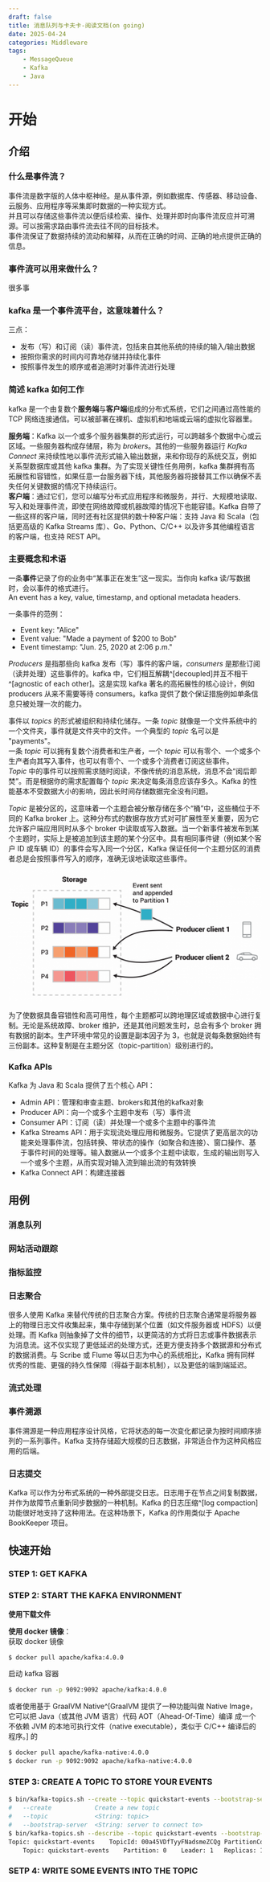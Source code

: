 ```yaml
---
draft: false 
title: 消息队列与卡夫卡-阅读文档(on going)
date: 2025-04-24
categories: Middleware
tags:
    - MessageQueue
    - Kafka
    - Java
---
```


# 开始

## 介绍

### 什么是事件流？
事件流是数字版的人体中枢神经。是从事件源，例如数据库、传感器、移动设备、云服务、应用程序等采集即时数据的一种实现方式。  
并且可以存储这些事件流以便后续检索、操作、处理并即时向事件流反应并可溯源。可以按需求路由事件流去往不同的目标技术。  
事件流保证了数据持续的流动和解释，从而在正确的时间、正确的地点提供正确的信息。

### 事件流可以用来做什么？

很多事

### kafka 是一个事件流平台，这意味着什么？

三点：
- 发布（写）和订阅（读）事件流，包括来自其他系统的持续的输入/输出数据
- 按照你需求的时间内可靠地存储并持续化事件
- 按照事件发生的顺序或者追溯时对事件流进行处理

### 简述 kafka 如何工作

kafka 是一个由复数个**服务端**与**客户端**组成的分布式系统，它们之间通过高性能的 TCP 网络连接通信。可以被部署在裸机、虚拟机和地端或云端的虚拟化容器里。

**服务端**：Kafka 以一个或多个服务器集群的形式运行，可以跨越多个数据中心或云区域。一些服务器构成存储层，称为 *brokers*。其他的一些服务器运行 *Kafka Connect* 来持续性地以事件流形式输入输出数据，来和你现存的系统交互，例如关系型数据库或其他 kafka 集群。为了实现关键性任务用例，kafka 集群拥有高拓展性和容错性，如果任意一台服务器下线，其他服务器将接替其工作以确保不丢失任何关键数据的情况下持续运行。  
**客户端**：通过它们，您可以编写分布式应用程序和微服务，并行、大规模地读取、写入和处理事件流，即使在网络故障或机器故障的情况下也能容错。Kafka 自带了一些这样的客户端，同时还有社区提供的数十种客户端：支持 Java 和 Scala（包括更高级的 Kafka Streams 库）、Go、Python、C/C++ 以及许多其他编程语言的客户端，也支持 REST API。

### 主要概念和术语

一条**事件**记录了你的业务中“某事正在发生”这一现实。当你向 kafka 读/写数据时，会以事件的格式进行。  
An event has a key, value, timestamp, and optional metadata headers.  

一条事件的范例：
- Event key: "Alice"
- Event value: "Made a payment of $200 to Bob"
- Event timestamp: "Jun. 25, 2020 at 2:06 p.m."

*Producers* 是指那些向 kafka 发布（写）事件的客户端，*consumers* 是那些订阅（读并处理）这些事件的。kafka 中，它们相互解耦^[decoupled]并互不相干^[agnostic of each other]。这是实现 kafka 著名的高拓展性的核心设计，例如 producers 从来不需要等待 consumers。kafka 提供了数个保证措施例如单条信息只被处理一次的能力。

事件以 *topics* 的形式被组织和持续化储存。一条 *topic* 就像是一个文件系统中的一个文件夹，事件就是文件夹中的文件。一个典型的 *topic* 名可以是 "payments"。  
一条 *topic* 可以拥有复数个消费者和生产者，一个 *topic* 可以有零个、一个或多个生产者向其写入事件，也可以有零个、一个或多个消费者订阅这些事件。  
*Topic* 中的事件可以按照需求随时阅读，不像传统的消息系统，消息不会“阅后即焚”。而是根据你的需求配置每个 *topic* 来决定每条消息应该存多久。Kafka 的性能基本不受数据大小的影响，因此长时间存储数据完全没有问题。

*Topic* 是被分区的，这意味着一个主题会被分散存储在多个“桶”中，这些桶位于不同的 Kafka broker 上。这种分布式的数据存放方式对可扩展性至关重要，因为它允许客户端应用同时从多个 broker 中读取或写入数据。当一个新事件被发布到某个主题时，实际上是被追加到该主题的某个分区中。具有相同事件键（例如某个客户 ID 或车辆 ID）的事件会写入同一个分区，Kafka 保证任何一个主题分区的消费者总是会按照事件写入的顺序，准确无误地读取这些事件。

![主题的分区](./1-1.png)

为了使数据具备容错性和高可用性，每个主题都可以跨地理区域或数据中心进行复制。无论是系统故障、broker 维护，还是其他问题发生时，总会有多个 broker 拥有数据的副本。生产环境中常见的设置是副本因子为 3，也就是说每条数据始终有三份副本。这种复制是在主题分区（topic-partition）级别进行的。

### Kafka APIs

Kafka 为 Java 和 Scala 提供了五个核心 API：
- Admin API：管理和审查主题、brokers和其他的kafka对象
- Producer API：向一个或多个主题中发布（写）事件流
- Consumer API：订阅（读）并处理一个或多个主题中的事件流
- Kafka Streams API：用于实现流处理应用和微服务。它提供了更高层次的功能来处理事件流，包括转换、带状态的操作（如聚合和连接）、窗口操作、基于事件时间的处理等。输入数据从一个或多个主题中读取，生成的输出则写入一个或多个主题，从而实现对输入流到输出流的有效转换
- Kafka Connect API：构建连接器

## 用例

### 消息队列

### 网站活动跟踪

### 指标监控

### 日志聚合
很多人使用 Kafka 来替代传统的日志聚合方案。传统的日志聚合通常是将服务器上的物理日志文件收集起来，集中存储到某个位置（如文件服务器或 HDFS）以便处理。而 Kafka 则抽象掉了文件的细节，以更简洁的方式将日志或事件数据表示为消息流。这不仅实现了更低延迟的处理方式，还更方便支持多个数据源和分布式的数据消费。与 Scribe 或 Flume 等以日志为中心的系统相比，Kafka 拥有同样优秀的性能、更强的持久性保障（得益于副本机制），以及更低的端到端延迟。

### 流式处理

### 事件溯源 
事件溯源是一种应用程序设计风格，它将状态的每一次变化都记录为按时间顺序排列的一系列事件。Kafka 支持存储超大规模的日志数据，非常适合作为这种风格应用的后端。

### 日志提交
Kafka 可以作为分布式系统的一种外部提交日志。日志用于在节点之间复制数据，并作为故障节点重新同步数据的一种机制。Kafka 的日志压缩^[log compaction]功能很好地支持了这种用法。在这种场景下，Kafka 的作用类似于 Apache BookKeeper 项目。

## 快速开始

### STEP 1: GET KAFKA

### STEP 2: START THE KAFKA ENVIRONMENT

**使用下载文件**

**使用 docker 镜像**：  
获取 docker 镜像
```sh
$ docker pull apache/kafka:4.0.0
```
启动 kafka 容器  
```sh
$ docker run -p 9092:9092 apache/kafka:4.0.0
```
或者使用基于 GraalVM Native^[GraalVM 提供了一种功能叫做 Native Image，它可以把 Java（或其他 JVM 语言）代码 AOT（Ahead-Of-Time）编译 成一个 不依赖 JVM 的本地可执行文件（native executable），类似于 C/C++ 编译后的程序。] 的
```sh
$ docker pull apache/kafka-native:4.0.0
$ docker run -p 9092:9092 apache/kafka-native:4.0.0
```

### STEP 3: CREATE A TOPIC TO STORE YOUR EVENTS
```sh
$ bin/kafka-topics.sh --create --topic quickstart-events --bootstrap-server localhost:9092
#	--create			Create a new topic
#	--topic				<String: topic>	
#	--bootstrap-server 	<String: server to connect to>
$ bin/kafka-topics.sh --describe --topic quickstart-events --bootstrap-server localhost:9092
Topic: quickstart-events	TopicId: 00a45VDfTyyFNadsmeZCQg	PartitionCount: 1	ReplicationFactor: 1	Configs: segment.bytes=1073741824
	Topic: quickstart-events	Partition: 0	Leader: 1	Replicas: 1	Isr: 1	Elr: 	LastKnownElr: 
```

### SETP 4: WRITE SOME EVENTS INTO THE TOPIC